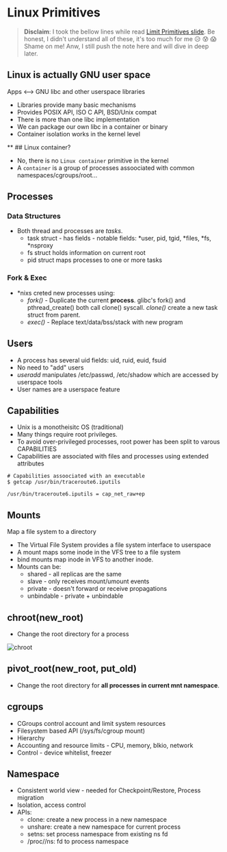 # Linux Primitives

> **Disclaim**: I took the bellow lines while read [Limit Primitives slide](https://docs.google.com/presentation/d/10vFQfEUvpf7qYyksNqiy-bAxcy-bvF0OnUElCOtTTRc/edit#slide=id.g1012f66722_0_8). Be honest, I didn't understand all of these, it's too much for me :disappointed_relieved: :cold_sweat: :scream: Shame on me! Anw, I still push the note here and will dive in deep later.

## Linux is actually GNU user space

Apps <--> GNU libc and other userspace libraries

* Libraries provide many basic mechanisms
* Provides POSIX API, ISO C API, BSD/Unix compat
* There is more than one libc implementation
* We can package our own libc in a container or binary
* Container isolation works in the kernel level

** ## Linux container?

* No, there is no `Linux container` primitive in the kernel
* A `container` is a group of processes assoociated with common namespaces/cgroups/root...

## Processes

### Data Structures

* Both thread and processes are *tasks*.
  * task struct - has fields - notable fields: \*user, pid, tgid, \*files, \*fs, \*nsproxy
  * fs struct holds information on current root
  * pid struct maps processes to one or more tasks

### Fork & Exec

* \*nixs creted new processes using:
  * *fork()* - Duplicate the current **process**. glibc's fork() and pthread\_create() both call clone() syscall. *clone()* create a new task struct from parent.
  * *exec()* - Replace text/data/bss/stack with new program

## Users

* A process has several uid fields: uid, ruid, euid, fsuid
* No need to "add" users
* *useradd* manipulates /etc/passwd, /etc/shadow which are accessed by userspace tools
* User names are a userspace feature

## Capabilities

* Unix is a monotheisitc OS (traditional)
* Many things require root privileges.
* To avoid over-privileged processes, root power has been split to varous CAPABILITIES
* Capabilities are associated with files and processes using extended attributes

```
# Capabilities assoociated with an executable
$ getcap /usr/bin/traceroute6.iputils

/usr/bin/traceroute6.iputils = cap_net_raw+ep
```

## Mounts

Map a file system to a directory

* The Virtual File System provides a file system interface to userspace
* A mount maps some inode in the VFS tree to a file system
* bind mounts map inode in VFS to another inode.
* Mounts can be:
  * shared - all replicas are the same
  * slave - only receives mount/umount events
  * private - doesn't forward or receive propagations
  * unbindable - private + unbindable

## chroot(new\_root)

* Change the root directory for a process

![chroot](https://www.aquicklookat.com/wp-content/uploads/2015/01/clip_image002_0000.jpg)

## pivot\_root(new\_root, put\_old)

* Change the root directory for **all processes in current mnt namespace**.

## cgroups

* CGroups control account and limit system resources
* Filesystem based API (/sys/fs/cgroup mount)
* Hierarchy
* Accounting and resource limits - CPU, memory, blkio, network
* Control - device whitelist, freezer

## Namespace

* Consistent world view - needed for Checkpoint/Restore, Process migration
* Isolation, access control
* APIs:
  * clone: create a new process in a new namespace
  * unshare: create a new namespace for current process
  * setns: set process namespace from existing ns fd
  * /proc/<pid>/ns: fd to process namespace
